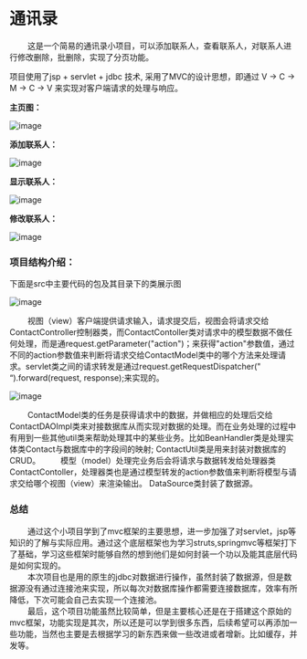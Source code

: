 # 通讯录

&nbsp;&nbsp;&nbsp;&nbsp;&nbsp;&nbsp;&nbsp;&nbsp;这是一个简易的通讯录小项目，可以添加联系人，查看联系人，对联系人进行修改删除，批删除，实现了分页功能。

项目使用了jsp + servlet + jdbc 技术, 采用了MVC的设计思想，即通过 V -> C -> M -> C -> V 来实现对客户端请求的处理与响应。

**主页图：** 
  
![image](http://note.youdao.com/yws/api/personal/file/4DB762D7904144559C18CA893E48C050?method=download&shareKey=12f5917af50dec013daf7288c816415f)


**添加联系人：**

![image](http://note.youdao.com/yws/api/personal/file/6AEBF73051994270A37224E4E0BDAC55?method=download&shareKey=aee74bd1f2520c9d51d49a0e2e427352)

 
**显示联系人：**

![image](http://note.youdao.com/yws/api/personal/file/B398B71B0E234F8FA5BAE5F6D300C3D9?method=download&shareKey=e9a23b9acc0bc2d10e484f1712dc774d)

**修改联系人：**

![image](http://note.youdao.com/yws/api/personal/file/1D151CC0F15D41B29403EE1263BCCA1F?method=download&shareKey=6d79f7ca481052783d3270aa04cdc94d)


### 项目结构介绍：

下面是src中主要代码的包及其目录下的类展示图  

![image](http://note.youdao.com/yws/api/personal/file/1D151CC0F15D41B29403EE1263BCCA1F?method=download&shareKey=6d79f7ca481052783d3270aa04cdc94d)

&nbsp;&nbsp;&nbsp;&nbsp;&nbsp;&nbsp;&nbsp;&nbsp;视图（view）客户端提供请求输入，请求提交后，视图会将请求交给ContactController控制器类，而ContactContoller类对请求中的模型数据不做任何处理，而是通request.getParameter("action")；来获得"action"参数值，通过不同的action参数值来判断将请求交给ContactModel类中的哪个方法来处理请求。servlet类之间的请求转发是通过request.getRequestDispatcher(" “).forward(request, response);来实现的。

![image](http://note.youdao.com/yws/api/personal/file/C71A4CFB6C9946CABC2F38DCB25C9D57?method=download&shareKey=a3efd91629f4c277f49dbbe467f53838)

&nbsp;&nbsp;&nbsp;&nbsp;&nbsp;&nbsp;&nbsp;&nbsp;ContactModel类的任务是获得请求中的数据，并做相应的处理后交给ContactDAOImpl类来对接数据库从而实现对数据的处理。而在业务处理的过程中有用到一些其他util类来帮助处理其中的某些业务。比如BeanHandler类是处理实体类Contact与数据库中的字段间的映射; ContactUtil类是用来封装对数据库的CRUD。
&nbsp;&nbsp;&nbsp;&nbsp;&nbsp;&nbsp;&nbsp;&nbsp;模型（model）处理完业务后会将请求与数据转发给处理器类ContactContoller，处理器类也是通过模型转发的action参数值来判断将模型与请求交给哪个视图（view）来渲染输出。
DataSource类封装了数据源。

### 总结  
&nbsp;&nbsp;&nbsp;&nbsp;&nbsp;&nbsp;&nbsp;&nbsp;通过这个小项目学到了mvc框架的主要思想，进一步加强了对servlet，jsp等知识的了解与实际应用。通过这个底层框架也为学习struts,springmvc等框架打下了基础，学习这些框架时能够自然的想到他们是如何封装一个功以及能其底层代码是如何实现的。   
&nbsp;&nbsp;&nbsp;&nbsp;&nbsp;&nbsp;&nbsp;&nbsp;本次项目也是用的原生的jdbc对数据进行操作，虽然封装了数据源，但是数据源没有通过连接池来实现，所以每次对数据库操作都需要连接数据库，效率有所降低，下次可能会自己去实现一个连接池。  
&nbsp;&nbsp;&nbsp;&nbsp;&nbsp;&nbsp;&nbsp;&nbsp;最后，这个项目功能虽然比较简单，但是主要核心还是在于搭建这个原始的mvc框架，功能实现是其次，所以还是可以学到很多东西，后续希望可以再添加一些功能，当然也主要是去根据学习的新东西来做一些改进或者增新。比如缓存，并发等。  
